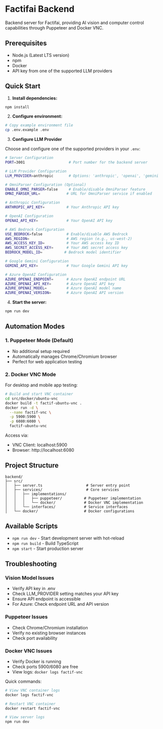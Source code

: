 # Factifai Backend

Backend server for Factifai, providing AI vision and computer control capabilities through Puppeteer and Docker VNC.

## Prerequisites

- Node.js (Latest LTS version)
- npm
- Docker
- API key from one of the supported LLM providers

## Quick Start

1. **Install dependencies:**
```bash
npm install
```

2. **Configure environment:**
```bash
# Copy example environment file
cp .env.example .env
```

3. **Configure LLM Provider**

Choose and configure one of the supported providers in your `.env`:

```bash
# Server Configuration
PORT=3001                    # Port number for the backend server

# LLM Provider Configuration
LLM_PROVIDER=anthropic       # Options: 'anthropic', 'openai', 'gemini', 'azure'

# OmniParser Configuration (Optional)
ENABLE_OMNI_PARSER=false     # Enable/disable OmniParser feature
OMNI_PARSER_URL=            # URL for OmniParser service if enabled

# Anthropic Configuration
ANTHROPIC_API_KEY=          # Your Anthropic API key

# OpenAI Configuration
OPENAI_API_KEY=             # Your OpenAI API key

# AWS Bedrock Configuration
USE_BEDROCK=false           # Enable/disable AWS Bedrock
AWS_REGION=                 # AWS region (e.g., us-west-2)
AWS_ACCESS_KEY_ID=          # Your AWS access key ID
AWS_SECRET_ACCESS_KEY=      # Your AWS secret access key
BEDROCK_MODEL_ID=          # Bedrock model identifier

# Google Gemini Configuration
GEMINI_API_KEY=             # Your Google Gemini API key

# Azure OpenAI Configuration
AZURE_OPENAI_ENDPOINT=      # Azure OpenAI endpoint URL
AZURE_OPENAI_API_KEY=       # Azure OpenAI API key
AZURE_OPENAI_MODEL=         # Azure OpenAI model name
AZURE_OPENAI_VERSION=       # Azure OpenAI API version
```

4. **Start the server:**
```bash
npm run dev
```

## Automation Modes

### 1. Puppeteer Mode (Default)
- No additional setup required
- Automatically manages Chrome/Chromium browser
- Perfect for web application testing

### 2. Docker VNC Mode
For desktop and mobile app testing:

```bash
# Build and start VNC container
cd src/docker/ubuntu-vnc
docker build -t factif-ubuntu-vnc .
docker run -d \
  --name factif-vnc \
  -p 5900:5900 \
  -p 6080:6080 \
  factif-ubuntu-vnc
```

Access via:
- VNC Client: localhost:5900
- Browser: http://localhost:6080

## Project Structure

```
backend/
├── src/
│   ├── server.ts                    # Server entry point
│   ├── services/                    # Core services
│   │   ├── implementations/
│   │   │   ├── puppeteer/          # Puppeteer implementation
│   │   │   └── docker/             # Docker VNC implementation
│   │   └── interfaces/             # Service interfaces
│   └── docker/                     # Docker configurations
```

## Available Scripts

- `npm run dev` - Start development server with hot-reload
- `npm run build` - Build TypeScript
- `npm start` - Start production server

## Troubleshooting

### Vision Model Issues
- Verify API key in .env
- Check LLM_PROVIDER setting matches your API key
- Ensure API endpoint is accessible
- For Azure: Check endpoint URL and API version

### Puppeteer Issues
- Check Chrome/Chromium installation
- Verify no existing browser instances
- Check port availability

### Docker VNC Issues
- Verify Docker is running
- Check ports 5900/6080 are free
- View logs: `docker logs factif-vnc`

Quick commands:
```bash
# View VNC container logs
docker logs factif-vnc

# Restart VNC container
docker restart factif-vnc

# View server logs
npm run dev

